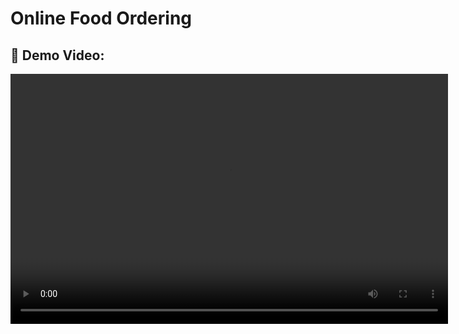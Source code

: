 # Online Food Ordering

## 🎥 Demo Video:

<video width="700" height="400" controls>
  <source src="https://drive.google.com/uc?id=1SsIiYBoIxA373KZqyWk7QE-XxBiNrbg7" type="video/mp4">
  Your browser does not support the video tag.
</video>
